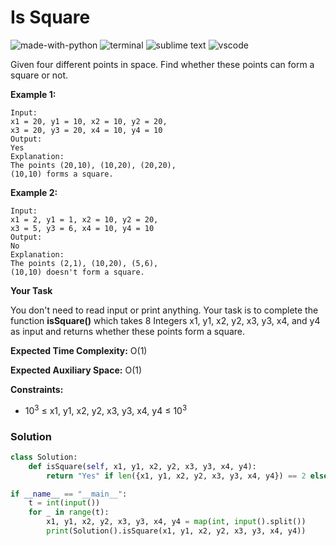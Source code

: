 # Is Square
![made-with-python](https://img.shields.io/badge/Made%20with-Python-007396.svg)
![terminal](https://img.shields.io/badge/Windows%20Terminal-4D4D4D?logo=windows%20terminal&logoColor=white)
![sublime text](https://img.shields.io/badge/sublime_text-%23575757.svg?logo=sublime-text&logoColor=important)
![vscode](https://img.shields.io/badge/Visual_Studio_Code-0078D4?logo=visual%20studio%20code&logoColor=white)

Given four different points in space. Find whether these points can form a square or not.

__Example 1:__
```
Input:
x1 = 20, y1 = 10, x2 = 10, y2 = 20,
x3 = 20, y3 = 20, x4 = 10, y4 = 10
Output:
Yes
Explanation:
The points (20,10), (10,20), (20,20),
(10,10) forms a square.
```
__Example 2:__
```
Input:
x1 = 2, y1 = 1, x2 = 10, y2 = 20,
x3 = 5, y3 = 6, x4 = 10, y4 = 10
Output:
No
Explanation:
The points (2,1), (10,20), (5,6),
(10,10) doesn't form a square.
```
__Your Task__

You don't need to read input or print anything. Your task is to complete the function **isSquare()** which takes 8 Integers x1, y1, x2, y2, x3, y3, x4, and y4 as input and returns whether these points form a square.

__Expected Time Complexity:__ O(1)

__Expected Auxiliary Space:__ O(1)

__Constraints:__
- 10<sup>3</sup> ≤ x1, y1, x2, y2, x3, y3, x4, y4 ≤ 10<sup>3</sup>

### Solution
```py
class Solution:
    def isSquare(self, x1, y1, x2, y2, x3, y3, x4, y4):
        return "Yes" if len({x1, y1, x2, y2, x3, y3, x4, y4}) == 2 else "No"

if __name__ == "__main__":
    t = int(input())
    for _ in range(t):
        x1, y1, x2, y2, x3, y3, x4, y4 = map(int, input().split())
        print(Solution().isSquare(x1, y1, x2, y2, x3, y3, x4, y4))
```